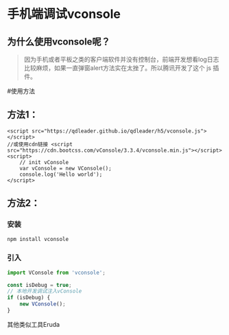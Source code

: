 # 手机端调试vconsole
## 为什么使用vconsole呢？
>因为手机或者平板之类的客户端软件并没有控制台，前端开发想看log日志比较麻烦，如果一直弹窗alert方法实在太挫了。所以腾讯开发了这个 js 插件。

#使用方法

## 方法1：

```
<script src="https://qdleader.github.io/qdleader/h5/vconsole.js"></script>
//或使用cdn链接 <script src="https://cdn.bootcss.com/vConsole/3.3.4/vconsole.min.js"></script>
<script>
    // init vConsole
    var vConsole = new VConsole();
    console.log('Hello world');
</script>

```



## 方法2：


### 安装
```js
npm install vconsole

```
### 引入

```js
import VConsole from 'vconsole';

const isDebug = true;
// 本地开发调试注入vConsole
if (isDebug) {
    new VConsole();
}
```




其他类似工具Eruda
